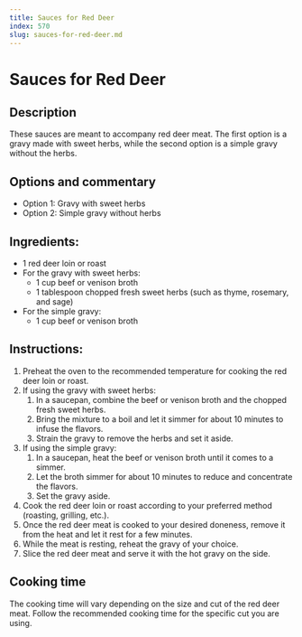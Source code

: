```yaml
---
title: Sauces for Red Deer
index: 570
slug: sauces-for-red-deer.md
---
```


# Sauces for Red Deer

## Description
These sauces are meant to accompany red deer meat. The first option is a gravy made with sweet herbs, while the second option is a simple gravy without the herbs.

## Options and commentary
- Option 1: Gravy with sweet herbs
- Option 2: Simple gravy without herbs

## Ingredients:
- 1 red deer loin or roast
- For the gravy with sweet herbs:
  - 1 cup beef or venison broth
  - 1 tablespoon chopped fresh sweet herbs (such as thyme, rosemary, and sage)
- For the simple gravy:
  - 1 cup beef or venison broth

## Instructions:
1. Preheat the oven to the recommended temperature for cooking the red deer loin or roast.
2. If using the gravy with sweet herbs:
   1. In a saucepan, combine the beef or venison broth and the chopped fresh sweet herbs.
   2. Bring the mixture to a boil and let it simmer for about 10 minutes to infuse the flavors.
   3. Strain the gravy to remove the herbs and set it aside.
3. If using the simple gravy:
   1. In a saucepan, heat the beef or venison broth until it comes to a simmer.
   2. Let the broth simmer for about 10 minutes to reduce and concentrate the flavors.
   3. Set the gravy aside.
4. Cook the red deer loin or roast according to your preferred method (roasting, grilling, etc.).
5. Once the red deer meat is cooked to your desired doneness, remove it from the heat and let it rest for a few minutes.
6. While the meat is resting, reheat the gravy of your choice.
7. Slice the red deer meat and serve it with the hot gravy on the side.

## Cooking time
The cooking time will vary depending on the size and cut of the red deer meat. Follow the recommended cooking time for the specific cut you are using.